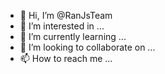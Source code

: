 - 👋 Hi, I’m @RanJsTeam
- 👀 I’m interested in ...
- 🌱 I’m currently learning ...
- 💞️ I’m looking to collaborate on ...
- 📫 How to reach me ...

<!---
Ran Js Team / Ran Js Team is a ✨ special ✨ repository because its `README.md` (this file) appears on your GitHub profile.
You can click the Preview link to take a look at your changes.
--->
